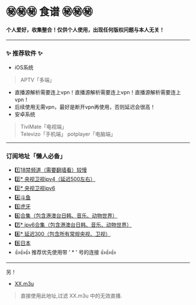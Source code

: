 
# ㊙️㊙️㊙️ 食谱 ㊙️㊙️㊙️
#### 个人爱好，收集整合！仅供个人使用，出现任何版权问题与本人无关！
---
### ✨ 推荐软件  ✨
* iOS系统  
>APTV「多端」
* 直播源解析需要连上vpn！直播源解析需要连上vpn！直播源解析需要连上vpn！
* 后续使用无需vpn，最好是断开vpn再使用，否则延迟会很高！
* 安卓系统  
>TiviMate「电视端」  
>Televizo「手机端」
>potplayer「电脑端」
---
### 订阅地址「懒人必备」

* 1️⃣[18禁频道（需要翻墙看）较慢](https://raw.githubusercontent.com/Hoxxxxx/m3u/master/Adult.m3u)
* 2️⃣[* 央视卫视ipv4（延迟500左右）](https://raw.githubusercontent.com/Hoxxxxx/m3u/master/China_v4.m3u)
* 3️⃣[* 央视卫视ipv6](https://raw.githubusercontent.com/Hoxxxxx/m3u/master/China_v6.m3u)
* 4️⃣[斗鱼](https://raw.githubusercontent.com/Hoxxxxx/m3u/master/Douyu.m3u)
* 5️⃣[虎牙](https://raw.githubusercontent.com/Hoxxxxx/m3u/master/Huya.m3u)
* 6️⃣[合集（包含港澳台日韩、音乐、动物世界）](https://raw.githubusercontent.com/Hoxxxxx/m3u/master/Gather.m3u)
* 7️⃣[* ipv6合集（包含港澳台日韩、音乐、动物世界）](https://raw.githubusercontent.com/Hoxxxxx/m3u/master/HXGather.m3u)
* 8️⃣[* 延迟300（包含所有常规央视、卫视）]( https://raw.githubusercontent.com/goolguy007/radioer/main/TVradio)
* 9️⃣[日本](https://raw.githubusercontent.com/Hoxxxxx/m3u/master/Japan.m3u)
* 👍👍👍   推荐优先使用带 ' * ' 号的连接   👍👍👍
---
另！
* [XX.m3u](https://raw.githubusercontent.com/Hoxxxxx/m3u/master/XX.m3u)  
>直接使用此地址,过滤 XX.m3u 中的无效直播.
